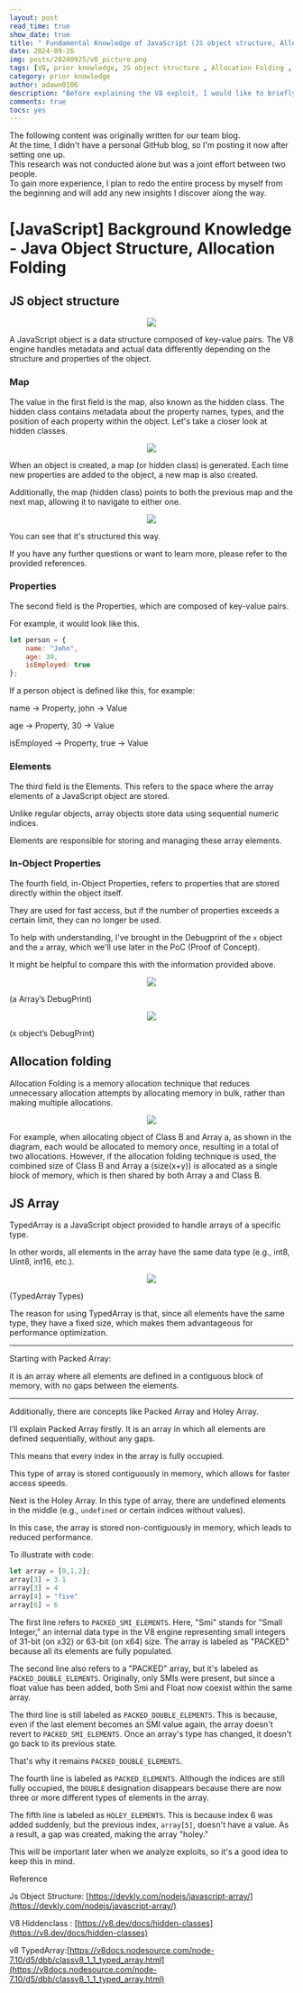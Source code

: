 ```yaml
---
layout: post
read_time: true
show_date: true
title: " Fundamental Knowledge of JavaScript (JS object structure, Allocation folding, TypedArray)"
date: 2024-09-26
img: posts/20240925/v8_picture.png
tags: [V8, prior knowledge, JS object structure , Allocation Folding , TypedArray]
category: prior knowledge
author: adawn0106
description: "Before explaining the V8 exploit, I would like to briefly introduce some prior knowledge you need to understand, including JS object structure , Allocation Folding , TypedArray."
comments: true
tocs: yes
---
```


The following content was originally written for our team blog.  
At the time, I didn't have a personal GitHub blog, so I'm posting it now after setting one up.  
This research was not conducted alone but was a joint effort between two people.  
To gain more experience, I plan to redo the entire process by myself from the beginning and will add any new insights I discover along the way.





# [JavaScript] Background Knowledge - Java Object Structure, Allocation Folding




## JS object structure

<center> <img src="https://github.com/user-attachments/assets/cb1bd7c2-38f4-47e3-aef5-6e5b736272ef" /> </center>

A JavaScript object is a data structure composed of key-value pairs. The V8 engine handles metadata and actual data differently depending on the structure and properties of the object.

### Map

The value in the first field is the map, also known as the hidden class. The hidden class contains metadata about the property names, types, and the position of each property within the object.
Let's take a closer look at hidden classes.

<center> <img src="https://github.com/user-attachments/assets/8b9b8fc2-6988-496a-b504-39417d8419a6" /> </center>


When an object is created, a map (or hidden class) is generated. Each time new properties are added to the object, a new map is also created.

Additionally, the map (hidden class) points to both the previous map and the next map, allowing it to navigate to either one.

<center> <img src="https://github.com/user-attachments/assets/82974c1a-e29d-473a-a78c-83e18962f9c2" /> </center>


You can see that it's structured this way.

If you have any further questions or want to learn more, please refer to the provided references.

### Properties

The second field is the Properties, which are composed of key-value pairs.

For example, it would look like this.


```jsx
let person = {
    name: "John",
    age: 30,
    isEmployed: true
};

```

If a person object is defined like this, for example:

name → Property, john → Value

age → Property, 30 → Value

isEmployed → Property, true → Value

### Elements

The third field is the Elements. This refers to the space where the array elements of a JavaScript object are stored.

Unlike regular objects, array objects store data using sequential numeric indices.

Elements are responsible for storing and managing these array elements.

### In-Object Properties

The fourth field, in-Object Properties, refers to properties that are stored directly within the object itself.

They are used for fast access, but if the number of properties exceeds a certain limit, they can no longer be used.

To help with understanding, I've brought in the Debugprint of the `x` object and the `a` array, which we'll use later in the PoC (Proof of Concept).

It might be helpful to compare this with the information provided above.

<center> <img src="https://github.com/user-attachments/assets/a4bec213-f773-4842-8e89-f9222bf67d20" /> </center>

(a Array’s DebugPrint)

<center> <img src="https://github.com/user-attachments/assets/7679ef28-4c9d-44bb-bb64-d9fac04a37bc" /> </center>

(x object’s DebugPrint)

## Allocation folding

Allocation Folding is a memory allocation technique that reduces unnecessary allocation attempts by allocating memory in bulk, rather than making multiple allocations.

<center> <img src="https://github.com/user-attachments/assets/bb16d73f-8ffd-4b9d-a259-f4f3d9518615" /> </center>


For example, when allocating object of Class B and Array a, as shown in the diagram, each would be allocated to memory once, resulting in a total of two allocations. However, if the allocation folding technique is used, the combined size of Class B and Array a (size(x+y)) is allocated as a single block of memory, which is then shared by both Array a and Class B.
 

## JS Array

TypedArray is a JavaScript object provided to handle arrays of a specific type.

In other words, all elements in the array have the same data type (e.g., int8, Uint8, int16, etc.).

<center> <img src="https://github.com/user-attachments/assets/ce184978-674a-4dce-afb6-a0bc99215d8f" /> </center>

(TypedArray Types)

The reason for using TypedArray is that, since all elements have the same type, they have a fixed size, which makes them advantageous for performance optimization.

---

Starting with Packed Array: 

it is an array where all elements are defined in a contiguous block of memory, with no gaps between the elements. 

---

Additionally, there are concepts like Packed Array and Holey Array. 

I’ll explain Packed Array firstly. It is an array in which all elements are defined sequentially, without any gaps.

This means that every index in the array is fully occupied.

This type of array is stored contiguously in memory, which allows for faster access speeds.

Next is the Holey Array. In this type of array, there are undefined elements in the middle (e.g., `undefined` or certain indices without values).

In this case, the array is stored non-contiguously in memory, which leads to reduced performance.

To illustrate with code:

```jsx
let array = [0,1,2]; 
array[3] = 3.1
array[3] = 4
array[4] = "five"
array[6] = 6
```

The first line refers to `PACKED_SMI_ELEMENTS`. Here, "Smi" stands for "Small Integer," an internal data type in the V8 engine representing small integers of 31-bit (on x32) or 63-bit (on x64) size. The array is labeled as "PACKED" because all its elements are fully populated.

The second line also refers to a "PACKED" array, but it's labeled as `PACKED_DOUBLE_ELEMENTS`. Originally, only SMIs were present, but since a float value has been added, both Smi and Float now coexist within the same array.

The third line is still labeled as `PACKED_DOUBLE_ELEMENTS`. This is because, even if the last element becomes an SMI value again, the array doesn't revert to `PACKED_SMI_ELEMENTS`. Once an array's type has changed, it doesn't go back to its previous state.

 
That's why it remains `PACKED_DOUBLE_ELEMENTS`.

The fourth line is labeled as `PACKED_ELEMENTS`. Although the indices are still fully occupied, the `DOUBLE` designation disappears because there are now three or more different types of elements in the array.

The fifth line is labeled as `HOLEY_ELEMENTS`. This is because index 6 was added suddenly, but the previous index, `array[5]`, doesn't have a value. As a result, a gap was created, making the array "holey."

This will be important later when we analyze exploits, so it's a good idea to keep this in mind.

Reference 

Js Object Structure: [https://devkly.com/nodejs/javascript-array/](https://devkly.com/nodejs/javascript-array/)

V8 Hiddenclass : [https://v8.dev/docs/hidden-classes](https://v8.dev/docs/hidden-classes)

v8 TypedArray:[https://v8docs.nodesource.com/node-7.10/d5/dbb/classv8_1_1_typed_array.html](https://v8docs.nodesource.com/node-7.10/d5/dbb/classv8_1_1_typed_array.html)

